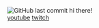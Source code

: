 <head>
  <link rel="shortcut icon" type="image/x-icon" href="favicon.ico">
  </head>
  <img alt="GitHub last commit" src="https://img.shields.io/github/last-commit/badgeminer/badgeminer.github.io?style=plastic">
hi there!<br>
<a href="https://www.youtube.com/channel/UCjAvDTreaiy5hI0sdLPQh3g">youtube</a> <a href="https://www.twitch.tv/badgeminer2streams">twitch</a>
